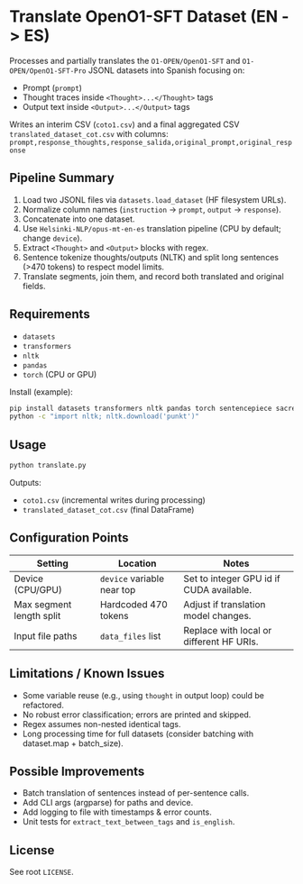 # Translate OpenO1-SFT Dataset (EN -> ES)

Processes and partially translates the `O1-OPEN/OpenO1-SFT` and `O1-OPEN/OpenO1-SFT-Pro` JSONL datasets into Spanish focusing on:
- Prompt (`prompt`)
- Thought traces inside `<Thought>...</Thought>` tags
- Output text inside `<Output>...</Output>` tags

Writes an interim CSV (`coto1.csv`) and a final aggregated CSV `translated_dataset_cot.csv` with columns:
`prompt,response_thoughts,response_salida,original_prompt,original_response`

## Pipeline Summary
1. Load two JSONL files via `datasets.load_dataset` (HF filesystem URLs).
2. Normalize column names (`instruction` -> `prompt`, `output` -> `response`).
3. Concatenate into one dataset.
4. Use `Helsinki-NLP/opus-mt-en-es` translation pipeline (CPU by default; change `device`).
5. Extract `<Thought>` and `<Output>` blocks with regex.
6. Sentence tokenize thoughts/outputs (NLTK) and split long sentences (>470 tokens) to respect model limits.
7. Translate segments, join them, and record both translated and original fields.

## Requirements
- `datasets`
- `transformers`
- `nltk`
- `pandas`
- `torch` (CPU or GPU)

Install (example):
```bash
pip install datasets transformers nltk pandas torch sentencepiece sacremoses
python -c "import nltk; nltk.download('punkt')"
```

## Usage
```bash
python translate.py
```
Outputs:
- `coto1.csv` (incremental writes during processing)
- `translated_dataset_cot.csv` (final DataFrame)

## Configuration Points
| Setting | Location | Notes |
|---------|----------|-------|
| Device (CPU/GPU) | `device` variable near top | Set to integer GPU id if CUDA available. |
| Max segment length split | Hardcoded 470 tokens | Adjust if translation model changes. |
| Input file paths | `data_files` list | Replace with local or different HF URIs. |

## Limitations / Known Issues
- Some variable reuse (e.g., using `thought` in output loop) could be refactored.
- No robust error classification; errors are printed and skipped.
- Regex assumes non-nested identical tags.
- Long processing time for full datasets (consider batching with dataset.map + batch_size).

## Possible Improvements
- Batch translation of sentences instead of per-sentence calls.
- Add CLI args (argparse) for paths and device.
- Add logging to file with timestamps & error counts.
- Unit tests for `extract_text_between_tags` and `is_english`.

## License
See root `LICENSE`.
